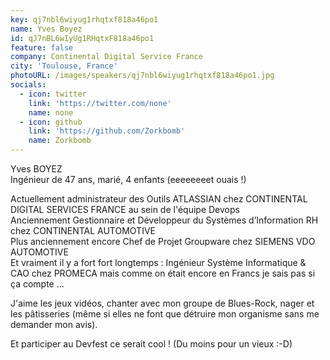 ```yaml
---
key: qj7nbl6wiyug1rhqtxf818a46po1
name: Yves Boyez
id: qJ7nBL6wIyUg1RHqtxF818a46po1
feature: false
company: Continental Digital Service France
city: 'Toulouse, France'
photoURL: /images/speakers/qj7nbl6wiyug1rhqtxf818a46po1.jpg
socials:
  - icon: twitter
    link: 'https://twitter.com/none'
    name: none
  - icon: github
    link: 'https://github.com/Zorkbomb'
    name: Zorkbomb
---
```

Yves BOYEZ   
Ingénieur de 47 ans, marié, 4 enfants (eeeeeeeet ouais !)  

Actuellement administrateur des Outils ATLASSIAN chez CONTINENTAL DIGITAL SERVICES FRANCE au sein de l'équipe Devops  
Anciennement Gestionnaire et Développeur du Systèmes d’Information RH chez CONTINENTAL AUTOMOTIVE  
Plus anciennement encore Chef de Projet Groupware chez SIEMENS VDO AUTOMOTIVE  
Et vraiment il y a fort fort longtemps : Ingénieur Système Informatique & CAO chez PROMECA mais comme on était encore en Francs je sais pas si ça compte ...  

J'aime les jeux vidéos, chanter avec mon groupe de Blues-Rock, nager et les pâtisseries (même si elles ne font que détruire mon organisme sans me demander mon avis).

Et participer au Devfest ce serait cool ! (Du moins pour un vieux  :-D)